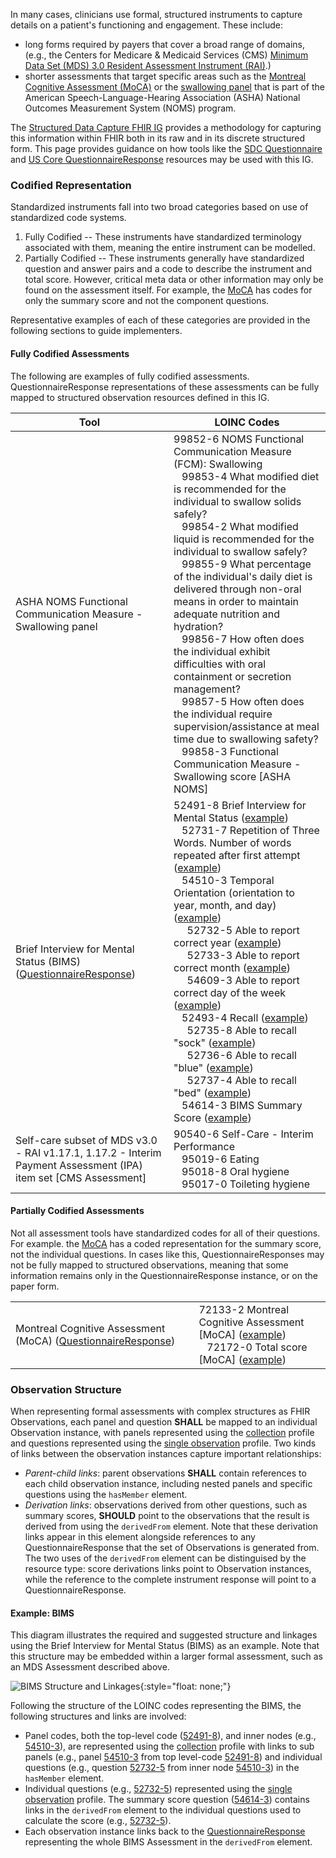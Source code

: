 In many cases, clinicians use formal, structured instruments to capture details on a patient's functioning and engagement. These include: 

* long forms required by payers that cover a broad range of domains, (e.g., the Centers for Medicare & Medicaid Services (CMS) [Minimum Data Set (MDS) 3.0 Resident Assessment Instrument (RAI)](https://www.cms.gov/Medicare/Quality-Initiatives-Patient-Assessment-Instruments/NursingHomeQualityInits/MDS30RAIManual).)
* shorter assessments that target specific areas such as the [Montreal Cognitive Assessment (MoCA)](https://www.mocatest.org/) or the [swallowing panel](https://loinc.org/99852-6/) that is part of the American Speech-Language-Hearing Association (ASHA) National Outcomes Measurement System (NOMS) program.

The [Structured Data Capture FHIR IG](http://hl7.org/fhir/uv/sdc/) provides a methodology for capturing this information within FHIR both in its raw and in its discrete structured form. This page provides guidance on how tools like the [SDC Questionnaire](https://hl7.org/fhir/uv/sdc/StructureDefinition-sdc-questionnaire.html) and [US Core QuestionnaireResponse](http://hl7.org/fhir/us/core/StructureDefinition-us-core-questionnaireresponse.html) resources may be used with this IG.

### Codified Representation

Standardized instruments fall into two broad categories based on use of standardized code systems.

1. Fully Codified -- These instruments have standardized terminology associated with them, meaning the entire instrument can be modelled.
2. Partially Codified -- These instruments generally have standardized question and answer pairs and a code to describe the instrument and total score. However, critical meta data or other information may only be found on the assessment itself. For example, the [MoCA](https://www.mocatest.org/) has codes for only the summary score and not the component questions.

Representative examples of each of these categories are provided in the following sections to guide implementers.

#### Fully Codified Assessments

 The following are examples of fully codified assessments. QuestionnaireResponse representations of these assessments can be fully mapped to structured observation resources defined in this IG.

<table class="grid">
  <thead>
    <tr>
      <th>Tool</th>
      <th>LOINC Codes</th>
    </tr>
  </thead>
  <tr>
    <td>ASHA NOMS Functional Communication Measure - Swallowing panel</td>
    <td>99852-6 NOMS Functional Communication Measure (FCM): Swallowing<br>
        &nbsp;&nbsp; 99853-4 What modified diet is recommended for the individual to swallow solids safely?<br>
        &nbsp;&nbsp; 99854-2 What modified liquid is recommended for the individual to swallow safely?<br>
        &nbsp;&nbsp; 99855-9 What percentage of the individual's daily diet is delivered through non-oral means in order to maintain adequate nutrition and hydration?<br>
        &nbsp;&nbsp; 99856-7 How often does the individual exhibit difficulties with oral containment or secretion management?<br>
        &nbsp;&nbsp; 99857-5 How often does the individual require supervision/assistance at meal time due to swallowing safety?<br>
        &nbsp;&nbsp; 99858-3 Functional Communication Measure - Swallowing score [ASHA NOMS]
    </td>
  </tr>
  <tr>
    <td>Brief Interview for Mental Status (BIMS) (<a href="QuestionnaireResponse-PFEIG-QResponse-SNF-BIMS-1.html">QuestionnaireResponse</a>)</td>
    <td>52491-8 Brief Interview for Mental Status (<a href="Observation-PFEIG-CSC-SNF-BIMS-1.html">example</a>)<br>
        &nbsp;&nbsp; 52731-7 Repetition of Three Words. Number of words repeated after first attempt (<a href="Observation-PFEIG-CSC-SNF-BIMS-1-Ob-Question-9.html">example</a>)<br>
        &nbsp;&nbsp; 54510-3 Temporal Orientation (orientation to year, month, and day) (<a href="Observation-PFEIG-CSC-SNF-BIMS-1-Temporal.html">example</a>)<br>
        &nbsp;&nbsp;&nbsp;&nbsp; 52732-5 Able to report correct year (<a href="Observation-PFEIG-CSC-SNF-BIMS-1-Ob-Question-3.html">example</a>)<br>
        &nbsp;&nbsp;&nbsp;&nbsp; 52733-3 Able to report correct month (<a href="Observation-PFEIG-CSC-SNF-BIMS-1-Ob-Question-8.html">example</a>)<br>
        &nbsp;&nbsp;&nbsp;&nbsp; 54609-3 Able to report correct day of the week (<a href="Observation-PFEIG-CSC-SNF-BIMS-1-Ob-Question-7.html">example</a>)<br>
        &nbsp;&nbsp; 52493-4 Recall (<a href="Observation-PFEIG-CSC-SNF-BIMS-1-Recall.html">example</a>)<br>
        &nbsp;&nbsp;&nbsp;&nbsp; 52735-8 Able to recall "sock" (<a href="Observation-PFEIG-CSC-SNF-BIMS-1-Ob-Question-6.html">example</a>)<br>
        &nbsp;&nbsp;&nbsp;&nbsp; 52736-6 Able to recall "blue" (<a href="Observation-PFEIG-CSC-SNF-BIMS-1-Ob-Question-5.html">example</a>)<br>
        &nbsp;&nbsp;&nbsp;&nbsp; 52737-4 Able to recall "bed" (<a href="Observation-PFEIG-CSC-SNF-BIMS-1-Ob-Question-4.html">example</a>)<br>
        &nbsp;&nbsp; 54614-3 BIMS Summary Score (<a href="Observation-PFEIG-CSC-SNF-BIMS-1-Ob-Question-10.html">example</a>)
    </td>
  </tr>
  <tr>
    <td>Self-care subset of MDS v3.0 - RAI v1.17.1, 1.17.2 - Interim Payment Assessment (IPA) item set [CMS Assessment]</td>
    <td>90540-6 Self-Care - Interim Performance<br>
        &nbsp;&nbsp; 95019-6 Eating<br>
        &nbsp;&nbsp; 95018-8 Oral hygiene<br>
        &nbsp;&nbsp; 95017-0 Toileting hygiene
    </td>
  </tr>
</table>

#### Partially Codified Assessments

Not all assessment tools have standardized codes for all of their questions. For example. the [MoCA](https://www.mocatest.org/) has a coded representation for the summary score, not the individual questions. In cases like this, QuestionnaireResponses may not be fully mapped to structured observations, meaning that some information remains only in the QuestionnaireResponse instance, or on the paper form.

<table class="grid">
  <tr>
    <td>Montreal Cognitive Assessment (MoCA) (<a href="QuestionnaireResponse-PFEIG-QResponse-Hospital-MOCA-1.html">QuestionnaireResponse</a>)</td>
    <td>72133-2 Montreal Cognitive Assessment [MoCA] (<a href="Observation-PFEIG-CSC-Hospital-MOCA-1.html">example</a>)<br>
        &nbsp;&nbsp; 72172-0 Total score [MoCA] (<a href="Observation-PFEIG-CSC-Hospital-MOCA-1-Ob-Question-1.html">example</a>)
    </td>
  </tr>
</table>

### Observation Structure

When representing formal assessments with complex structures as FHIR Observations, each panel and question **SHALL** be mapped to an individual Observation instance, with panels represented using the [collection](StructureDefinition-pfe-collection.html) profile and questions represented using the [single observation](StructureDefinition-pfe-observation-single.html) profile. Two kinds of links between the observation instances capture important relationships:
- *Parent-child links*: parent observations **SHALL** contain references to each child observation instance, including nested panels and specific questions using the `hasMember` element.
- *Derivation links*: observations derived from other questions, such as summary scores, **SHOULD** point to the observations that the result is derived from using the `derivedFrom` element. Note that these derivation links appear in this element alongside references to any QuestionnaireResponse that the set of Observations is generated from. The two uses of the `derivedFrom` element can be distinguised by the resource type: score derivations links point to Observation instances, while the reference to the complete instrument response will point to a QuestionnaireResponse.

#### Example: BIMS

This diagram illustrates the required and suggested structure and linkages using the Brief Interview for Mental Status (BIMS) as an example. Note that this structure may be embedded within a larger formal assessment, such as an MDS Assessment described above.

![BIMS Structure and Linkages](StructureExample_BIMS.jpg){:style="float: none;"}

Following the structure of the LOINC codes representing the BIMS, the following structures and links are involved:
- Panel codes, both the top-level code ([52491-8](https://loinc.org/52491-8)), and inner nodes (e.g., [54510-3](https://loinc.org/54510-3)), are represented using the [collection](StructureDefinition-pfe-collection.html) profile with links to sub panels (e.g., panel [54510-3](https://loinc.org/54510-3) from top level-code [52491-8](https://loinc.org/52491-8)) and individual questions (e.g., question [52732-5](https://loinc.org/52732-5) from inner node [54510-3](https://loinc.org/54510-3)) in the `hasMember` element.
- Individual questions (e.g., [52732-5](https://loinc.org/52732-5)) represented using the [single observation](StructureDefinition-pfe-observation-single.html) profile. The summary score question ([54614-3](https://loinc.org/54614-3)) contains links in the `derivedFrom` element to the individual questions used to calculate the score (e.g., [52732-5](https://loinc.org/52732-5)).
- Each observation instance links back to the [QuestionnaireResponse](https://hl7.org/fhir/us/core/STU5.0.1/StructureDefinition-us-core-questionnaireresponse.html) representing the whole BIMS Assessment in the `derivedFrom` element.


